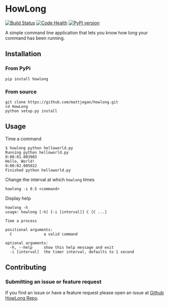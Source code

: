 # HowLong

[![Build Status](https://travis-ci.org/mattjegan/HowLong.svg?branch=master)](https://travis-ci.org/mattjegan/HowLong)
[![Code Health](https://landscape.io/github/mattjegan/HowLong/master/landscape.svg?style=flat)](https://landscape.io/github/mattjegan/HowLong/master)
[![PyPI version](https://badge.fury.io/py/howlong.svg)](https://badge.fury.io/py/howlong)

A simple command line application that lets you know how long your command has been running.

## Installation

### From PyPi

```
pip install howlong
```

### From source

```
git clone https://github.com/mattjegan/howlong.git
cd HowLong
python setup.py install
```

## Usage

Time a command
```
$ howlong python helloworld.py
Running python helloworld.py
0:00:01.003903
Hello, World!
0:00:02.005022
Finished python helloworld.py
```

Change the interval at which `howlong` times
```
howlong -i 0.5 <command>
```

Display help
```
howlong -h
usage: howlong [-h] [-i [interval]] C [C ...]

Time a process

positional arguments:
  C              a valid command

optional arguments:
  -h, --help     show this help message and exit
  -i [interval]  the timer interval, defaults to 1 second
```

## Contributing

### Submitting an issue or feature request

If you find an issue or have a feature request please open an issue at [Github HowLong Repo](https://github.com/mattjegan/howlong).
